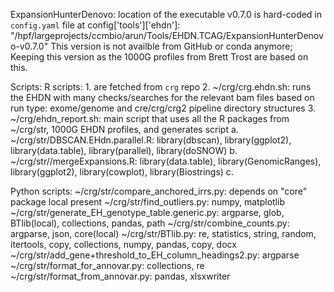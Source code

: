 ExpansionHunterDenovo: location of the executable v0.7.0 is hard-coded in `config.yaml` file at
    config['tools']['ehdn']: "/hpf/largeprojects/ccmbio/arun/Tools/EHDN.TCAG/ExpansionHunterDenovo-v0.7.0"
    This version is not availble from GitHub or conda anymore; Keeping this version as the 1000G profiles from Brett Trost are based on this.

Scripts: 
R scripts: 
    1. are fetched from `crg` repo
    2. ~/crg/crg.ehdn.sh: runs the EHDN with many checks/searches for the relevant bam files based on run type: exome/genome and cre/crg/crg2 pipeline directory structures
    3. ~/crg/ehdn_report.sh: main script that uses all the R packages from ~/crg/str, 1000G EHDN profiles, and generates script
        a. ~/crg/str/DBSCAN.EHdn.parallel.R: library(dbscan), library(ggplot2), library(data.table), library(parallel), library(doSNOW)
        b. ~/crg/str//mergeExpansions.R: library(data.table), library(GenomicRanges), library(ggplot2), library(cowplot), library(Biostrings)
        c. 


Python scripts:
    ~/crg/str/compare_anchored_irrs.py: depends on "core" package local present
    ~/crg/str/find_outliers.py: numpy, matplotlib
    ~/crg/str/generate_EH_genotype_table.generic.py: argparse, glob, BTlib(local), collections, pandas, path
    ~/crg/str/combine_counts.py: argparse, json, core(local)
    ~/crg/str/BTlib.py: re, statistics, string, random, itertools, copy, collections, numpy, pandas, copy, docx
    ~/crg/str/add_gene+threshold_to_EH_column_headings2.py: argparse
    ~/crg/str/format_for_annovar.py: collections, re
    ~/crg/str/format_from_annovar.py: pandas, xlsxwriter
    


